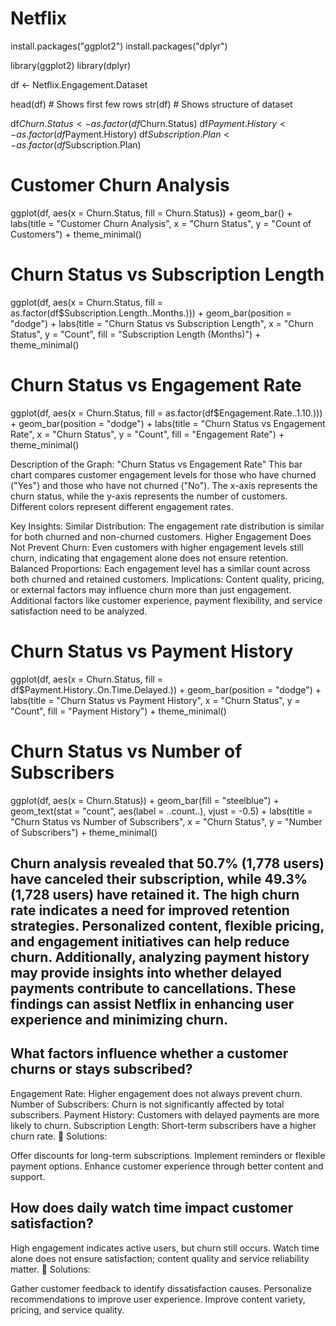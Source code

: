 # Netflix

install.packages("ggplot2")
install.packages("dplyr")

library(ggplot2) library(dplyr)

df <- Netflix.Engagement.Dataset

head(df) # Shows first few rows str(df) # Shows structure of dataset

df$Churn.Status <- as.factor(df$Churn.Status) df$Payment.History <- as.factor(df$Payment.History) df$Subscription.Plan <- as.factor(df$Subscription.Plan)

# Customer Churn Analysis

ggplot(df, aes(x = Churn.Status, fill = Churn.Status)) + geom_bar() + labs(title = "Customer Churn Analysis", x = "Churn Status", y = "Count of Customers") + theme_minimal()

# Churn Status vs Subscription Length

ggplot(df, aes(x = Churn.Status, fill = as.factor(df$Subscription.Length..Months.))) + geom_bar(position = "dodge") + labs(title = "Churn Status vs Subscription Length", x = "Churn Status", y = "Count", fill = "Subscription Length (Months)") + theme_minimal()

# Churn Status vs Engagement Rate

ggplot(df, aes(x = Churn.Status, fill = as.factor(df$Engagement.Rate..1.10.))) + geom_bar(position = "dodge") + labs(title = "Churn Status vs Engagement Rate", x = "Churn Status", y = "Count", fill = "Engagement Rate") + theme_minimal()

Description of the Graph: "Churn Status vs Engagement Rate"
This bar chart compares customer engagement levels for those who have churned ("Yes") and those who have not churned ("No"). The x-axis represents the churn status, while the y-axis represents the number of customers. Different colors represent different engagement rates.

Key Insights:
Similar Distribution: The engagement rate distribution is similar for both churned and non-churned customers.
Higher Engagement Does Not Prevent Churn: Even customers with higher engagement levels still churn, indicating that engagement alone does not ensure retention.
Balanced Proportions: Each engagement level has a similar count across both churned and retained customers.
Implications:
Content quality, pricing, or external factors may influence churn more than just engagement.
Additional factors like customer experience, payment flexibility, and service satisfaction need to be analyzed.

# Churn Status vs Payment History

ggplot(df, aes(x = Churn.Status, fill = df$Payment.History..On.Time.Delayed.)) + geom_bar(position = "dodge") + labs(title = "Churn Status vs Payment History", x = "Churn Status", y = "Count", fill = "Payment History") + theme_minimal()

# Churn Status vs Number of Subscribers
ggplot(df, aes(x = Churn.Status)) + geom_bar(fill = "steelblue") +
geom_text(stat = "count", aes(label = ..count..), vjust = -0.5) +
labs(title = "Churn Status vs Number of Subscribers", x = "Churn Status", y = "Number of Subscribers") + theme_minimal()

## Churn analysis revealed that 50.7% (1,778 users) have canceled their subscription, while 49.3% (1,728 users) have retained it. The high churn rate indicates a need for improved retention strategies. Personalized content, flexible pricing, and engagement initiatives can help reduce churn. Additionally, analyzing payment history may provide insights into whether delayed payments contribute to cancellations. These findings can assist Netflix in enhancing user experience and minimizing churn.

## What factors influence whether a customer churns or stays subscribed?
Engagement Rate: Higher engagement does not always prevent churn.
Number of Subscribers: Churn is not significantly affected by total subscribers.
Payment History: Customers with delayed payments are more likely to churn.
Subscription Length: Short-term subscribers have a higher churn rate.
🔹 Solutions:

Offer discounts for long-term subscriptions.
Implement reminders or flexible payment options.
Enhance customer experience through better content and support.

## How does daily watch time impact customer satisfaction?
High engagement indicates active users, but churn still occurs.
Watch time alone does not ensure satisfaction; content quality and service reliability matter.
🔹 Solutions:

Gather customer feedback to identify dissatisfaction causes.
Personalize recommendations to improve user experience.
Improve content variety, pricing, and service quality.

